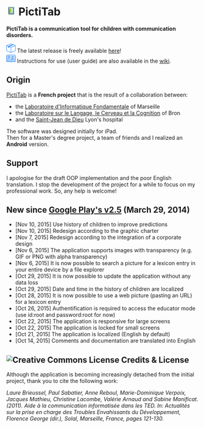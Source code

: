 # <img src="https://raw.githubusercontent.com/FerreroJeremy/PictiTab/master/res/drawable-mdpi/ic_launcher.png" width="25"> PictiTab

<b>PictiTab is a communication tool for children with communication disorders.</b>

<img src="https://github.com/FerreroJeremy/PictiTab/blob/master/screenshots/close.png"> The latest release is freely available [here](https://github.com/FerreroJeremy/PictiTab/releases/tag/v4.0)! <br/>
<img src="https://github.com/FerreroJeremy/PictiTab/blob/master/screenshots/guide.png"> Instructions for use (user guide) are also available in the [wiki](https://github.com/FerreroJeremy/PictiTab/wiki).

## Origin

[PictiTab](http://talep.lif.univ-mrs.fr/PictiTab/) is a <b>French project</b> that is the result of a collaboration between:
* the [Laboratoire d'Informatique Fondamentale](http://www.lif.univ-mrs.fr/) of Marseille
* the [Laboratoire sur le Langage, le Cerveau et la Cognition](http://l2c2.isc.cnrs.fr/drupal7/index.html) of Bron
* and the [Saint-Jean de Dieu](http://sjd.arhm.fr/) Lyon's hospital 

The software was designed initially for iPad. <br/>
Then for a Master's degree project, a team of friends and I realized an <b>Android</b> version. <br/>

## Support

I apologise for the draft OOP implementation and the poor English translation. I stop the development of the project for a while to focus on my professional work. So, any help is welcome!

## New since [Google Play's v2.5](https://play.google.com/store/apps/details?id=com.pictitab.app) (March 29, 2014)

- [Nov 10, 2015] Use history of children to improve predictions
- [Nov 10, 2015] Redesign according to the graphic charter
- [Nov 7, 2015] Redesign according to the integration of a corporate design
- [Nov 6, 2015] The application supports images with transparency (e.g. GIF or PNG with alpha transparency)
- [Nov 6, 2015] It is now possible to search a picture for a lexicon entry in your entire device by a file explorer
- [Oct 29, 2015] It is now possible to update the application without any data loss
- [Oct 29, 2015] Date and time in the history of children are localized
- [Oct 28, 2015] It is now possible to use a web picture (pasting an URL) for a lexicon entry
- [Oct 26, 2015] Authentification is required to access the educator mode (use id:root and password:root for now)
- [Oct 22, 2015] The application is responsive for large screens
- [Oct 22, 2015] The application is locked for small screens
- [Oct 21, 2015] The application is localized (English by default)
- [Oct 14, 2015] Comments and documentation are translated into English

## <img alt="Creative Commons License" style="border-width:0" src="https://i.creativecommons.org/l/by-sa/4.0/88x31.png" /> Credits & License

Although the application is becoming increasingly detached from the initial project, thank you to cite the following work:

<i>
Laure Brieussel, Paul Sabatier, Anne Reboul, Marie-Dominique Verpoix, Jacques Mathieu, Christine Lacombe, Valérie Arnaud and Sabine Manificat. (2011). Aide à la communication informatisée dans les TED. In: Actualités sur la prise en charge des Troubles Envahissants du Développement, Florence George (dir.), Solal, Marseille, France, pages 121-130.
</i>
